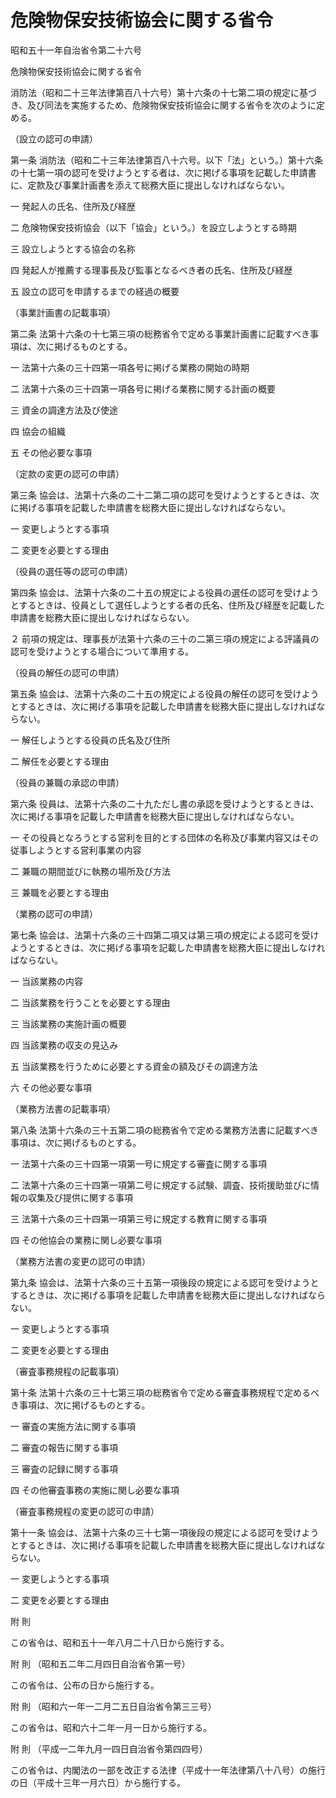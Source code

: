 # 危険物保安技術協会に関する省令

昭和五十一年自治省令第二十六号

危険物保安技術協会に関する省令

消防法（昭和二十三年法律第百八十六号）第十六条の十七第二項の規定に基づき、及び同法を実施するため、危険物保安技術協会に関する省令を次のように定める。

（設立の認可の申請）

第一条 消防法（昭和二十三年法律第百八十六号。以下「法」という。）第十六条の十七第一項の認可を受けようとする者は、次に掲げる事項を記載した申請書に、定款及び事業計画書を添えて総務大臣に提出しなければならない。

一 発起人の氏名、住所及び経歴

二 危険物保安技術協会（以下「協会」という。）を設立しようとする時期

三 設立しようとする協会の名称

四 発起人が推薦する理事長及び監事となるべき者の氏名、住所及び経歴

五 設立の認可を申請するまでの経過の概要

（事業計画書の記載事項）

第二条 法第十六条の十七第三項の総務省令で定める事業計画書に記載すべき事項は、次に掲げるものとする。

一 法第十六条の三十四第一項各号に掲げる業務の開始の時期

二 法第十六条の三十四第一項各号に掲げる業務に関する計画の概要

三 資金の調達方法及び使途

四 協会の組織

五 その他必要な事項

（定款の変更の認可の申請）

第三条 協会は、法第十六条の二十二第二項の認可を受けようとするときは、次に掲げる事項を記載した申請書を総務大臣に提出しなければならない。

一 変更しようとする事項

二 変更を必要とする理由

（役員の選任等の認可の申請）

第四条 協会は、法第十六条の二十五の規定による役員の選任の認可を受けようとするときは、役員として選任しようとする者の氏名、住所及び経歴を記載した申請書を総務大臣に提出しなければならない。

２ 前項の規定は、理事長が法第十六条の三十の二第三項の規定による評議員の認可を受けようとする場合について準用する。

（役員の解任の認可の申請）

第五条 協会は、法第十六条の二十五の規定による役員の解任の認可を受けようとするときは、次に掲げる事項を記載した申請書を総務大臣に提出しなければならない。

一 解任しようとする役員の氏名及び住所

二 解任を必要とする理由

（役員の兼職の承認の申請）

第六条 役員は、法第十六条の二十九ただし書の承認を受けようとするときは、次に掲げる事項を記載した申請書を総務大臣に提出しなければならない。

一 その役員となろうとする営利を目的とする団体の名称及び事業内容又はその従事しようとする営利事業の内容

二 兼職の期間並びに執務の場所及び方法

三 兼職を必要とする理由

（業務の認可の申請）

第七条 協会は、法第十六条の三十四第二項又は第三項の規定による認可を受けようとするときは、次に掲げる事項を記載した申請書を総務大臣に提出しなければならない。

一 当該業務の内容

二 当該業務を行うことを必要とする理由

三 当該業務の実施計画の概要

四 当該業務の収支の見込み

五 当該業務を行うために必要とする資金の額及びその調達方法

六 その他必要な事項

（業務方法書の記載事項）

第八条 法第十六条の三十五第二項の総務省令で定める業務方法書に記載すべき事項は、次に掲げるものとする。

一 法第十六条の三十四第一項第一号に規定する審査に関する事項

二 法第十六条の三十四第一項第二号に規定する試験、調査、技術援助並びに情報の収集及び提供に関する事項

三 法第十六条の三十四第一項第三号に規定する教育に関する事項

四 その他協会の業務に関し必要な事項

（業務方法書の変更の認可の申請）

第九条 協会は、法第十六条の三十五第一項後段の規定による認可を受けようとするときは、次に掲げる事項を記載した申請書を総務大臣に提出しなければならない。

一 変更しようとする事項

二 変更を必要とする理由

（審査事務規程の記載事項）

第十条 法第十六条の三十七第三項の総務省令で定める審査事務規程で定めるべき事項は、次に掲げるものとする。

一 審査の実施方法に関する事項

二 審査の報告に関する事項

三 審査の記録に関する事項

四 その他審査事務の実施に関し必要な事項

（審査事務規程の変更の認可の申請）

第十一条 協会は、法第十六条の三十七第一項後段の規定による認可を受けようとするときは、次に掲げる事項を記載した申請書を総務大臣に提出しなければならない。

一 変更しようとする事項

二 変更を必要とする理由

附 則

この省令は、昭和五十一年八月二十八日から施行する。

附 則 （昭和五二年二月四日自治省令第一号）

この省令は、公布の日から施行する。

附 則 （昭和六一年一二月二五日自治省令第三三号）

この省令は、昭和六十二年一月一日から施行する。

附 則 （平成一二年九月一四日自治省令第四四号）

この省令は、内閣法の一部を改正する法律（平成十一年法律第八十八号）の施行の日（平成十三年一月六日）から施行する。
